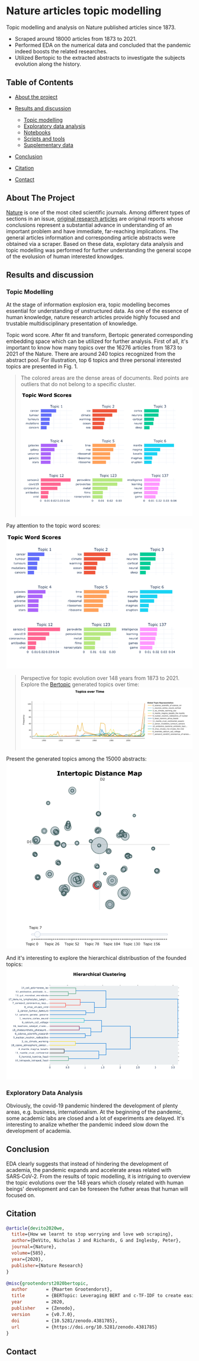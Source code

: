 # Nature articles topic modelling
Topic modelling and analysis on Nature published articles since 1873.

* Scraped around 18000 articles from 1873 to 2021.
* Performed EDA on the numerical data and concluded that the pandemic indeed boosts the related researches.
* Utilized Bertopic to the extracted abstracts to investigate the subjects evolution along the history.


<!-- TABLE OF CONTENTS -->
## Table of Contents

* [About the project](#about-the-project)

* [Results and discussion](#results-and-discussion)
  * [Topic modelling](#topic-modelling)
  * [Exploratory data analysis](#eda)
  * [Notebooks](#notebooks)
  * [Scripts and tools](#scripts-and-tools)
  * [Supplementary data](#supplementary-data)
* [Conclusion](#conclusion)
* [Citation](#citation)
* [Contact](#contact)

<!-- ABOUT THE PROJECT -->
## About The Project

<!-- ![product-screenshot-tbc](data/example-inference.png) -->
[Nature](https://www.nature.com/) is one of the most cited scientific journals. Among different types of sections in an issue, [original research articles](https://www.nature.com/nature/articles?type=article) are original reports whose conclusions represent a substantial advance in understanding of an important problem and have immediate, far-reaching implications. The general articles information and corresponding article abstracts were obtained via a scraper. Based on these data, explotary data analysis  and topic modelling was performed for further understanding the general scope of the evolusion of human interested knowdges.

<!-- Discussion and results -->
## Results and discussion

### Topic Modelling

At the stage of information explosion era, topic modelling becomes essential for understanding of unstructured data. As one of the essence of human knowledge, nature research articles provide highly focused and trustable multidisciplinary presentation of knowledge.



Topic word score.
After fit and transform, Bertopic generated corresponding embedding space which can be utilized for further analysis. First of all, it's important to know how many topics over the 16276 articles from 1873 to 2021 of the Nature. There are around 240 topics recognized from the abstract pool. For illustration, top 6 topics and three personal interested topics are presented in Fig. 1.
>The colored areas are the dense areas of documents. Red points are outliers that do not belong to a specific cluster.
![product-screenshot-tbc](images/Topic_word_scores.png)

Pay attention to the topic word scores:
![product-screenshot-tbc](images/Topic_word_scores.png)

>Perspective for topic evolution over 148 years from 1873 to 2021.
Explore the [Bertopic](https://github.com/MaartenGr/BERTopic) generated topics over time:
![product-screenshot-tbc](images/Topics_over_time.png)

Present the generated topics among the 15000 abstracts:
![product-screenshot-tbc](images/Intertopic_distance_map.png)


And it's interesting to explore the hierarchical distribustion of the founded topics:
![product-screenshot-tbc](images/Hierarchical_clustering.png)

### Exploratory Data Analysis
Obviously, the covid-19 pandemic hindered the development of plenty areas, e.g. business, internationalism. At the beginning of the pandemic, some academic labs are closed and a lot of experiments are delayed. It's interesting to analize whether the pandemic indeed slow down the development of academia.

## Conclusion
EDA clearly suggests that instead of hindering the development of academia, the pandemic expands and accelerate areas related with SARS‑CoV‑2. 
From the results of topic modelling, it is intriguing to overview the topic evolutions over the 148 years which closely related with human beings' development and can be foreseen the futher areas that human will focused on. 

## Citation

```bibtex
@article{devito2020we,
  title={How we learnt to stop worrying and love web scraping},
  author={DeVito, Nicholas J and Richards, G and Inglesby, Peter},
  journal={Nature},
  volume={585},
  year={2020},
  publisher={Nature Research}
}
```

```bibtex
@misc{grootendorst2020bertopic,
  author       = {Maarten Grootendorst},
  title        = {BERTopic: Leveraging BERT and c-TF-IDF to create easily interpretable topics.},
  year         = 2020,
  publisher    = {Zenodo},
  version      = {v0.7.0},
  doi          = {10.5281/zenodo.4381785},
  url          = {https://doi.org/10.5281/zenodo.4381785}
}
```
## Contact
